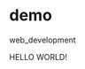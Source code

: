 # demo
web_development
<html>
  <head>
    <title>
      Student form
    </title>
  </head>
  <body>
    <p>HELLO WORLD!</p>
  </body>
</html>
